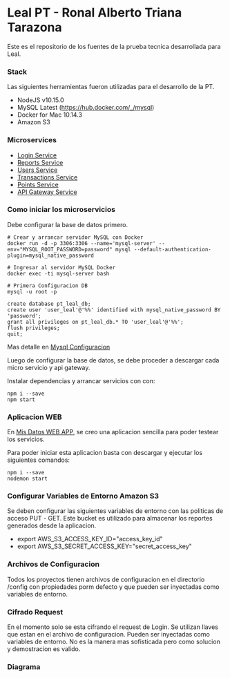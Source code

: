 # Leal PT - Ronal Alberto Triana Tarazona

Este es el repositorio de los fuentes de la prueba tecnica desarrollada para Leal.

### Stack
Las siguientes herramientas fueron utilizadas para el desarrollo de la PT.
- NodeJS v10.15.0
- MySQL Latest (https://hub.docker.com/_/mysql)
- Docker for Mac 10.14.3
- Amazon S3

### Microservices

- [Login Service](./microservices/login)
- [Reports Service](./microservices/reports)
- [Users Service](./microservices/users)
- [Transactions Service](./microservices/transactions)
- [Points Service](./microservices/points)
- [API Gateway Service](./api-gateway)

### Como iniciar los microservicios

Debe configurar la base de datos primero.

```
# Crear y arrancar servidor MySQL con Docker
docker run -d -p 3306:3306 --name='mysql-server' --env="MYSQL_ROOT_PASSWORD=password" mysql --default-authentication-plugin=mysql_native_password

# Ingresar al servidor MySQL Docker
docker exec -ti mysql-server bash

# Primera Configuracion DB
mysql -u root -p

create database pt_leal_db;
create user 'user_leal'@'%%' identified with mysql_native_password BY 'password';
grant all privileges on pt_leal_db.* TO 'user_leal'@'%%';
flush privileges;
quit;
```

Mas detalle en [Mysql Configuracion](./scripts/database)

Luego de configurar la base de datos, se debe proceder a descargar cada micro servicio y api gateway.


Instalar dependencias y arrancar servicios con con:
```
npm i --save
npm start
```

### Aplicacion WEB 

En [Mis Datos WEB APP](./mis-datos-web-app), se creo una aplicacion sencilla para poder testear los servicios.

Para poder iniciar esta aplicacion basta con descargar y ejecutar los siguientes comandos:

```
npm i --save
nodemon start
```

### Configurar Variables de Entorno Amazon S3

Se deben configurar las siguientes variables de entorno con las politicas de acceso PUT - GET. Este bucket es utilizado para almacenar los reportes generados desde la aplicacion.

- export AWS_S3_ACCESS_KEY_ID="access_key_id"
- export AWS_S3_SECRET_ACCESS_KEY="secret_access_key"


### Archivos de Configuracion

Todos los proyectos tienen archivos de configuracion en el directorio /config con propiedades porm defecto y que pueden ser inyectadas como variables de entorno.


### Cifrado Request

En el momento solo se esta cifrando el request de Login. Se utilizan llaves que estan en el archivo de configuracion. Pueden ser inyectadas como variables de entorno. No es la manera mas sofisticada pero como solucion y demostracion es valido.

### Diagrama